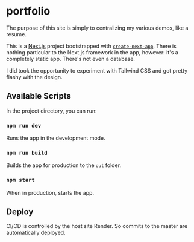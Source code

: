 # portfolio

The purpose of this site is simply to centralizing my various demos, like a resume.

This is a [Next.js](https://nextjs.org/) project bootstrapped with [`create-next-app`](https://github.com/vercel/next.js/tree/canary/packages/create-next-app). There is nothing particular to the Next.js framework in the app, however: it's a completely static app.  There's not even a database.

I did took the opportunity to experiment with Tailwind CSS and got pretty flashy with the design.

## Available Scripts

In the project directory, you can run:

### `npm run dev`

Runs the app in the development mode.

### `npm run build`

Builds the app for production to the `out` folder.

### `npm start`

When in production, starts the app.

## Deploy

CI/CD is controlled by the host site Render.  So commits to the master are automatically deployed.